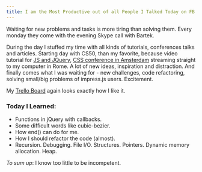 ```yaml
--- 
title: I am the Most Productive out of all People I Talked Today on FB.
---
```


Waiting for new problems and tasks is more tiring than solving them. Every monday they come with the evening Skype call with Bartek. 

During the day I stuffed my time with all kinds of tutorials, conferences talks and articles. Starting day with CS50, than my favorite, because video tutorial for [JS and JQuery](http://learn.appendto.com/lesson/dom-manipulation-101#118), [CSS conference in Amsterdam](http://vimeo.com/channels/cssday) streaming straight to my computer in Rome. A lot of new ideas, inspiration and distraction. And finally comes what I was waiting for - new challenges, code refactoring, solving small/big problems of impress.js users. Excitement.

My [Trello Board](https://trello.com/b/Bi7XqDyM/impress-js-summer-of-code) again looks exactly how I like it.

### Today I Learned:
* Functions in jQuery with callbacks.
* Some difficult words like cubic-bezier.
* How end() can do for me.
* How I should refactor the code (almost).
* Recursion. Debugging. File I/O. Structures. Pointers. Dynamic memory allocation. Heap.

_To sum up_:
I know too little to be incompetent.